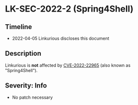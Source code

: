 # LK-SEC-2022-2 (Spring4Shell)

## Timeline
- 2022-04-05 Linkurious discloses this document

## Description
Linkurious is **not** affected by [CVE-2022-22965][1] (also known as "Spring4Shell").

## Severity: Info
- No patch necessary

[1]: https://nvd.nist.gov/vuln/detail/CVE-2022-22965
